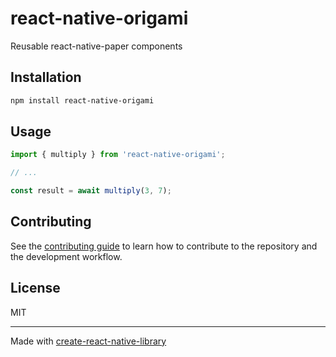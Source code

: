 # react-native-origami

Reusable react-native-paper components

## Installation

```sh
npm install react-native-origami
```

## Usage


```js
import { multiply } from 'react-native-origami';

// ...

const result = await multiply(3, 7);
```


## Contributing

See the [contributing guide](CONTRIBUTING.md) to learn how to contribute to the repository and the development workflow.

## License

MIT

---

Made with [create-react-native-library](https://github.com/callstack/react-native-builder-bob)
